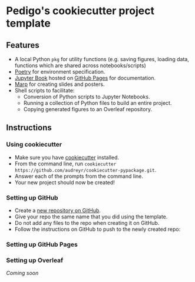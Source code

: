 # Pedigo's cookiecutter project template 

## Features
- A local Python `pkg` for utility functions (e.g. saving figures, loading data, functions which are shared across notebooks/scripts)
- [Poetry](https://python-poetry.org/) for environment specification.
- [Jupyter Book](https://jupyterbook.org/en/stable/intro.html) hosted on [GitHub Pages](https://pages.github.com/) for documentation.
- [Marp](https://marp.app/) for creating slides and posters.
- Shell scripts to facilitate: 
   - Conversion of Python scripts to Jupyter Notebooks.
   - Running a collection of Python files to build an entire project.
   - Copying generated figures to an Overleaf repository.

## Instructions
### Using cookiecutter
- Make sure you have [cookiecutter](https://cookiecutter.readthedocs.io/en/1.7.2/installation.html) installed.
- From the command line, run ``cookiecutter https://github.com/audreyr/cookiecutter-pypackage.git``.
- Answer each of the prompts from the command line.
- Your new project should now be created!

### Setting up GitHub
- Create a [new repository on GitHub](https://github.com/organizations/neurodata/repositories/new).
- Give your repo the same name that you did using the template.
- Do not add any files to the repo when creating it on GitHub.
- Follow the instructions on GitHub to push to the newly created repo:
  
### Setting up GitHub Pages


### Setting up Overleaf
*Coming soon*